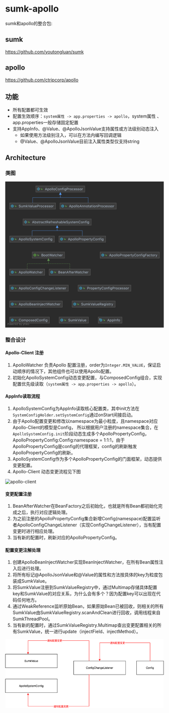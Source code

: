 # sumk-apollo
sumk和apollo的整合包:

## sumk
https://github.com/youtongluan/sumk

## apollo
https://github.com/ctripcorp/apollo

## 功能
- 所有配置都可生效
- 配置生效顺序：`system属性 -> app.properties -> apollo`，system属性 、app.properties一般存储固定配置
- 支持AppInfo、@Value、@ApolloJsonValue支持属性或方法级别动态注入
  - 如果使用方法级别注入，可以在方法内编写回调逻辑
  - @Value、@ApolloJsonValue目前注入属性类型仅支持string

## Architecture
### 类图

![Architecture](./ApolloWatcher.png)

### 整合设计
#### Apollo-Client 注册
1. ApolloWatcher 负责Apollo 配置注册，order为`Integer.MIN_VALUE`，保证启动顺序的情况下，其他组件也可以使用Apollo配置。
2. 初始化ApolloSystemConfig动态变更配置，与ComposedConfig组合，实现配置优先级读取（`system属性 -> app.properties -> apollo`）。

#### AppInfo读取流程
1. ApolloSystemConfig为AppInfo读取核心配置类，其中init方法在`SystemConfigHolder.setSystemConfig`通过onStart间接启动。
2. 由于Apollo配置变更和修改以namespace为最小粒度，且namespace对应Apollo-Client的模型是Config，
   所以根据用户注册的namespace集合，在`ApolloSystemConfig.init`阶段动态生成多个ApolloPropertyConfig，
   ApolloPropertyConfig:Config:namespace = 1:1:1，由于ApolloPropertyConfig是config的代理框架，config的刷新触发ApolloPropertyConfig的刷新。
3. ApolloSystemConfig作为多个ApolloPropertyConfig的门面框架，动态提供变更配置。
4. Apollo-Client 动态变更流程见下图

![apollo-client](http://www.hardwjj.com/wp-content/uploads/2021/07/apollo-local-file.png)

#### 变更配置注册
1. BeanAfterWatcher在BeanFactory之后初始化，也就是所有Bean都初始化完成之后，执行对应逻辑处理。
2. 为之前注册的ApolloPropertyConfig集合新增Config(namespace)配置监听者ApolloConfigChangeListener（实现ConfigChangeListener），当有配置变更时进行相应处理。
3. 当有新的配置时，刷新对应的ApolloPropertyConfig。

#### 配置变更注解处理
1. 创建ApolloBeanInjectWatcher实现BeanInjectWatcher，在所有Bean属性注入后进行处理。
2. 将所有标记@ApolloJsonValue和@Value的属性和方法按具体的key为粒度包装成SumkValue。
3. 将SumkValue注册到SumkValueRegistry中，通过Multimap存储具体配置key和SumkValue的对应关系，为什么会有多个？因为配置key可以出现在代码任何地方。
4. 通过WeakReference监听原始Bean，如果原始Bean已被回收，则相关的所有SumkValue由SumkValueRegistry.scanAndClean进行回收，调用线程来自SumkThreadPool。
5. 当有新的配置时，通过SumkValueRegistry.Multimap查出变更配置相关的所有SumkValue，统一进行update（injectField、injectMethod）。

![sumk-apllo](./sumk-apollo.png)